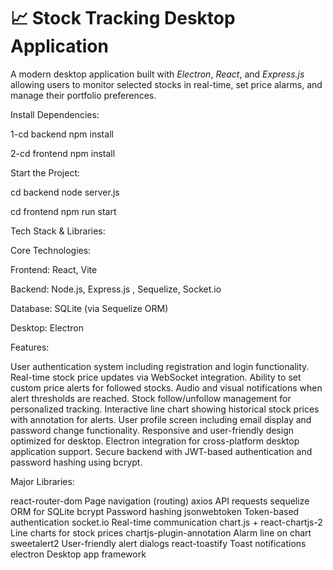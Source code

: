 # 📈 Stock Tracking Desktop Application

A modern desktop application built with *Electron*, *React*, and *Express.js* allowing users to monitor selected stocks in real-time, set price alarms, and manage their portfolio preferences.

Install Dependencies:

1-cd backend                   npm install

2-cd frontend                  npm install


Start the Project:

cd backend            node server.js

cd frontend           npm run start

Tech Stack & Libraries:

Core Technologies:

Frontend: React, Vite

Backend: Node.js, Express.js , Sequelize, Socket.io 

Database: SQLite (via Sequelize ORM)

Desktop: Electron


Features:

User authentication system including registration and login functionality.
Real-time stock price updates via WebSocket integration.
Ability to set custom price alerts for followed stocks.
Audio and visual notifications when alert thresholds are reached.
Stock follow/unfollow management for personalized tracking.
Interactive line chart showing historical stock prices with annotation for alerts.
User profile screen including email display and password change functionality.
Responsive and user-friendly design optimized for desktop.
Electron integration for cross-platform desktop application support.
Secure backend with JWT-based authentication and password hashing using bcrypt.


Major Libraries:

react-router-dom	Page navigation (routing)
axios API requests
sequelize	ORM for SQLite
bcrypt	Password hashing
jsonwebtoken	Token-based authentication
socket.io	Real-time communication
chart.js + react-chartjs-2	Line charts for stock prices
chartjs-plugin-annotation	Alarm line on chart
sweetalert2	User-friendly alert dialogs
react-toastify	Toast notifications
electron	Desktop app framework



